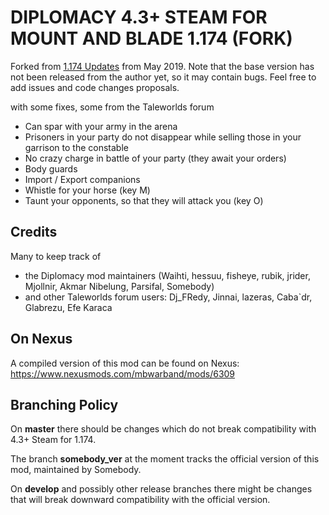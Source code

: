 # DIPLOMACY 4.3+ STEAM FOR MOUNT AND BLADE 1.174  (FORK)

Forked from 
[1.174 Updates](https://steamcommunity.com/workshop/filedetails/discussion/285119009/451850849180281143/) from May 2019.
Note that the base version has not been released from the author yet, so it may contain bugs. Feel free to add issues and code changes proposals.

with some fixes, some from the Taleworlds forum

* Can spar with your army in the arena
* Prisoners in your party do not disappear while selling those in your garrison to the constable
* No crazy charge in battle of your party (they await your orders)
* Body guards
* Import / Export companions
* Whistle for your horse (key M)
* Taunt your opponents, so that they will attack you (key O)

## Credits

Many to keep track of

* the Diplomacy mod maintainers (Waihti, hessuu, fisheye, rubik, jrider, Mjollnir, Akmar Nibelung, Parsifal, Somebody) 
* and other Taleworlds  forum users: Dj_FRedy, Jinnai, lazeras, Caba`dr, Glabrezu, Efe Karaca


## On Nexus

A compiled version of this mod can be found on Nexus: https://www.nexusmods.com/mbwarband/mods/6309

## Branching Policy

On **master** there should be changes which do not break compatibility with 4.3+ Steam for 1.174.

The branch **somebody_ver** at the moment tracks the official version of this mod, maintained by Somebody.

On **develop** and possibly other release branches there might be changes that will break downward compatibility with the official version. 
